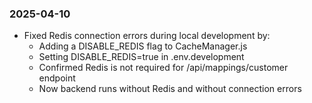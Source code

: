 ### 2025-04-10

- Fixed Redis connection errors during local development by:
  - Adding a DISABLE_REDIS flag to CacheManager.js
  - Setting DISABLE_REDIS=true in .env.development
  - Confirmed Redis is not required for /api/mappings/customer endpoint
  - Now backend runs without Redis and without connection errors
